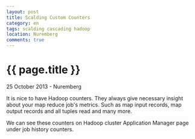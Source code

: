 ```yaml
---
layout: post
title: Scalding Custom Counters
category: en
tags: scalding cascading hadoop
location: Nuremberg
comments: true
---
```


{{ page.title }}
================

<p class="meta">25 October 2013 - Nuremberg</p>

It is nice to have Hadoop counters. They always give necessary insight about your map reduce 
job's metrics. Such as map input records, map output records and all tuples read and many more. 

We can see these counters on Hadoop cluster Application Manager page under job history counters.
